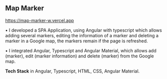 ## Map Marker

https://map-marker-w.vercel.app

• I developed a SPA Application, using Angular with typescript which allows adding several markers, editing the information of a marker and deleting a marker in a Google map, the markers remain if the page is refreshed.

• I integrated Angular, Typescript and Angular Material, which allows add (marker), edit (marker information) and delete (marker) from the Google map.

**Tech Stack** in Angular, Typescript, HTML, CSS, Angular Material.
